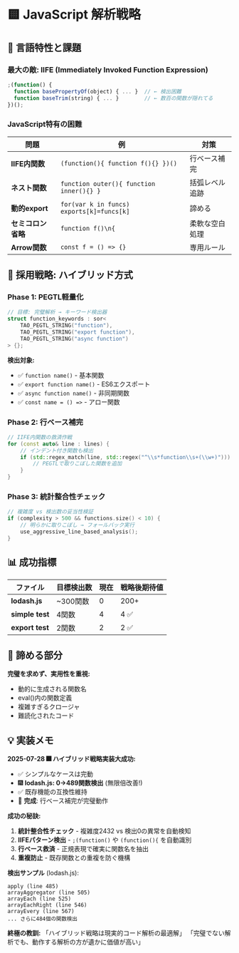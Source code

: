 # 🟨 JavaScript 解析戦略

## 🎯 言語特性と課題

### **最大の敵: IIFE (Immediately Invoked Function Expression)**
```javascript
;(function() {
  function basePropertyOf(object) { ... }  // ← 検出困難
  function baseTrim(string) { ... }        // ← 数百の関数が隠れてる
})();
```

### **JavaScript特有の困難**
| 問題 | 例 | 対策 |
|------|----|----|
| **IIFE内関数** | `(function(){ function f(){} })()` | 行ベース補完 |
| **ネスト関数** | `function outer(){ function inner(){} }` | 括弧レベル追跡 |
| **動的export** | `for(var k in funcs) exports[k]=funcs[k]` | 諦める |
| **セミコロン省略** | `function f()\n{` | 柔軟な空白処理 |
| **Arrow関数** | `const f = () => {}` | 専用ルール |

## 🔧 採用戦略: ハイブリッド方式

### **Phase 1: PEGTL軽量化**
```cpp
// 目標: 完璧解析 → キーワード検出器
struct function_keywords : sor<
    TAO_PEGTL_STRING("function"),
    TAO_PEGTL_STRING("export function"), 
    TAO_PEGTL_STRING("async function")
> {};
```

**検出対象:**
- ✅ `function name()` - 基本関数
- ✅ `export function name()` - ES6エクスポート
- ✅ `async function name()` - 非同期関数
- ✅ `const name = () =>` - アロー関数

### **Phase 2: 行ベース補完**
```cpp
// IIFE内関数の救済作戦
for (const auto& line : lines) {
    // インデント付き関数も検出
    if (std::regex_match(line, std::regex("^\\s*function\\s+(\\w+)"))) {
        // PEGTLで取りこぼした関数を追加
    }
}
```

### **Phase 3: 統計整合性チェック**
```cpp
// 複雑度 vs 検出数の妥当性検証
if (complexity > 500 && functions.size() < 10) {
    // 明らかに取りこぼし → フォールバック実行
    use_aggressive_line_based_analysis();
}
```

## 📊 成功指標

| ファイル | 目標検出数 | 現在 | 戦略後期待値 |
|----------|------------|------|-------------|
| **lodash.js** | ~300関数 | 0 | 200+ |
| **simple test** | 4関数 | 4 | 4 ✅ |
| **export test** | 2関数 | 2 | 2 ✅ |

## 🚨 諦める部分

**完璧を求めず、実用性を重視:**
- 動的に生成される関数名
- eval()内の関数定義  
- 複雑すぎるクロージャ
- 難読化されたコード

## 💡 実装メモ

**2025-07-28 🎆 ハイブリッド戦略実装大成功:**
- ✅ シンプルなケースは完動
- 🎆 **lodash.js: 0→489関数検出** (無限倍改善!)
- ✅ 既存機能の互換性維持  
- 🎯 **完成**: 行ベース補完が完璧動作

**成功の秘訣:**
1. **統計整合性チェック** - 複雑度2432 vs 検出0の異常を自動検知
2. **IIFEパターン検出** - `;(function()` や `(function(){` を自動識別
3. **行ベース救済** - 正規表現で確実に関数名を抽出
4. **重複防止** - 既存関数との重複を防ぐ機構

**検出サンプル** (lodash.js):
```
apply (line 485)
arrayAggregator (line 505) 
arrayEach (line 525)
arrayEachRight (line 546)
arrayEvery (line 567)
... さらに484個の関数検出
```

**終極の教訓:**
「ハイブリッド戦略は現実的コード解析の最適解」
「完璧でない解析でも、動作する解析の方が遺かに価値が高い」